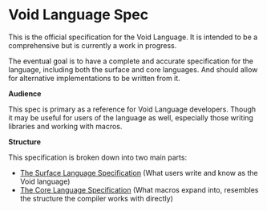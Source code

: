 # Void Language Spec

This is the official specification for the Void Language. It is intended to be a
comprehensive but is currently a work in progress.

The eventual goal is to have a complete and accurate specification for the
language, including both the surface and core languages. And should allow for
alternative implementations to be written from it.

**Audience**

This spec is primary as a reference for Void Language developers. Though it may
be useful for users of the language as well, especially those writing libraries
and working with macros.

**Structure**

This specification is broken down into two main parts:

- [The Surface Language Specification](./surface.md) (What users write and know
  as the Void language)
- [The Core Language Specification](./core.md) (What macros expand into,
  resembles the structure the compiler works with directly)
